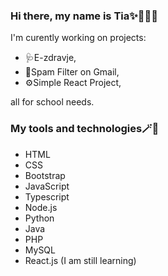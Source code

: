 ### Hi there, my name is Tia✨👩🏻‍💻
I'm curently working on projects:

* 🩺E-zdravje,
* 📨Spam Filter on Gmail,
* ⚙️Simple React Project,

all for school needs.

### My tools and technologies🪄📃
* HTML
* CSS
* Bootstrap
* JavaScript
* Typescript
* Node.js
* Python
* Java
* PHP
* MySQL
* React.js (I am still learning)
